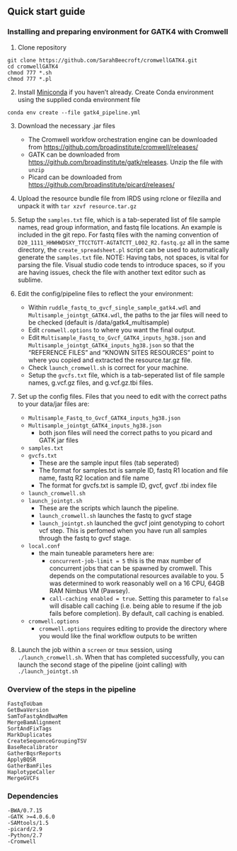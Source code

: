 ## Quick start guide
### Installing and preparing environment for GATK4 with Cromwell

1. Clone repository
```
git clone https://github.com/SarahBeecroft/cromwellGATK4.git
cd cromwellGATK4
chmod 777 *.sh
chmod 777 *.pl
```

2. Install [Miniconda](https://docs.conda.io/en/latest/miniconda.html) if you haven’t already. Create Conda environment using the supplied conda environment file

```
conda env create --file gatk4_pipeline.yml
```

3. Download the necessary .jar files
    - The Cromwell workfow orchestration engine can be downloaded from https://github.com/broadinstitute/cromwell/releases/ 
    - GATK can be downloaded from https://github.com/broadinstitute/gatk/releases. Unzip the file with `unzip` 
    - Picard can be downloaded from https://github.com/broadinstitute/picard/releases/


4. Upload the resource bundle file from IRDS using rclone or filezilla and unpack it with `tar xzvf resource.tar.gz`

5. Setup the `samples.txt` file, which is a tab-seperated list of file sample names, read group information, and fastq file locations. An example is included in the git repo. For fastq files with the naming convention of `D20_1111_HHWHWDSXY_TTCCTGTT-AGTATCTT_L002_R2.fastq.gz` all in the same directory, the `create_spreadsheet.pl` script can be used to automatically generate the `samples.txt` file. NOTE: Having tabs, not spaces, is vital for parsing the file. Visual studio code tends to introduce spaces, so if you are having issues, check the file with another text editor such as sublime. 

6. Edit the config/pipeline files to reflect the your environment:
    + Within `ruddle_fastq_to_gvcf_single_sample_gatk4.wdl` and `Multisample_jointgt_GATK4.wdl`, the paths to the jar files will need to be checked (default is /data/gatk4_multisample)
    + Edit `cromwell.options` to where you want the final output.
    + Edit `Multisample_Fastq_to_Gvcf_GATK4_inputs_hg38.json` and `Multisample_jointgt_GATK4_inputs_hg38.json` so that the “REFERENCE FILES” and “KNOWN SITES RESOURCES” point to where you copied and extracted the resource.tar.gz file.
    + Check `launch_cromwell.sh` is correct for your machine.
    + Setup the `gvcfs.txt` file, which is a tab-seperated list of file sample names, g.vcf.gz files, and g.vcf.gz.tbi files. 
  
  
6. Set up the config files. Files that you need to edit with the correct paths to your data/jar files are:
    - `Multisample_Fastq_to_Gvcf_GATK4_inputs_hg38.json`
    - `Multisample_jointgt_GATK4_inputs_hg38.json`
        - both json files will need the correct paths to you picard and GATK jar files
    - `samples.txt`
    - `gvcfs.txt`
        - These are the sample input files (tab seperated)
        - The format for samples.txt is sample ID, fastq R1 location and file name, fastq R2 location and file name
        - The format for gvcfs.txt is sample ID, gvcf, gvcf .tbi index file
    - `launch_cromwell.sh`
    - `launch_jointgt.sh`
        - These are the scripts which launch the pipeline. 
        - `launch_cromwell.sh` launches the fastq to gvcf stage
        - `launch_jointgt.sh` launched the gvcf joint genotyping to cohort vcf step. This is perfomed when you have run all samples through the fastq to gvcf stage.
    - `local.conf`
        - the main tuneable parameters here are:
        	- `concurrent-job-limit = 5` this is the max number of concurrent jobs that can be spawned by cromwell. This depends on the computational resources available to you. 5 was determined to work reasonably well on a 16 CPU, 64GB RAM Nimbus VM (Pawsey). 
        	- `call-caching enabled = true`. Setting this parameter to `false` will disable call caching (i.e. being able to resume if the job fails before completion). By default, call caching is enabled. 
    - `cromwell.options`
        - `cromwell.options` requires editing to provide the directory where you would like the final workflow outputs to be written

  7. Launch the job within a `screen` or `tmux` session, using `./launch_cromwell.sh`. When that has completed successfully, you can launch the second stage of the pipeline (joint calling) with `./launch_jointgt.sh`

### Overview of the steps in the pipeline

```
FastqToUbam
GetBwaVersion
SamToFastqAndBwaMem
MergeBamAlignment
SortAndFixTags
MarkDuplicates
CreateSequenceGroupingTSV
BaseRecalibrator
GatherBqsrReports
ApplyBQSR
GatherBamFiles
HaplotypeCaller
MergeGVCFs
```

### Dependencies
    -BWA/0.7.15
    -GATK >=4.0.6.0
    -SAMtools/1.5
    -picard/2.9
    -Python/2.7
    -Cromwell
